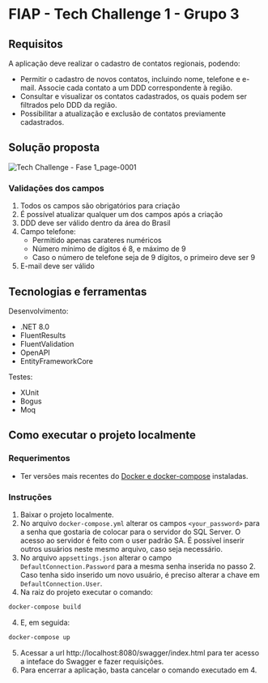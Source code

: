 # FIAP - Tech Challenge 1 - Grupo 3

## Requisitos

A aplicação deve realizar o cadastro de contatos regionais, podendo:

- Permitir o cadastro de novos contatos, incluindo nome, telefone e e-mail. Associe cada contato a um DDD correspondente à região.
- Consultar e visualizar os contatos cadastrados, os quais podem ser filtrados pelo DDD da região.
- Possibilitar a atualização e exclusão de contatos previamente cadastrados.

## Solução proposta

![Tech Challenge - Fase 1_page-0001](https://github.com/NaluFigueira/TechChallenge1Grupo3/assets/24214761/87745589-427d-44e7-a84a-4df1f4e6614c)

### Validações dos campos

1. Todos os campos são obrigatórios para criação
2. É possível atualizar qualquer um dos campos após a criação
3. DDD deve ser válido dentro da área do Brasil
4. Campo telefone:
   - Permitido apenas carateres numéricos
   - Número mínimo de dígitos é 8, e máximo de 9
   - Caso o número de telefone seja de 9 dígitos, o primeiro deve ser 9
5. E-mail deve ser válido

## Tecnologias e ferramentas

Desenvolvimento:

- .NET 8.0
- FluentResults
- FluentValidation
- OpenAPI
- EntityFrameworkCore

Testes:

- XUnit
- Bogus
- Moq

## Como executar o projeto localmente

### Requerimentos

- Ter versões mais recentes do [Docker e docker-compose](https://docs.docker.com/manuals/) instaladas.

### Instruções

1. Baixar o projeto localmente.
2. No arquivo `docker-compose.yml` alterar os campos `<your_password>` para a senha que gostaria de colocar para o servidor do SQL Server. O acesso ao servidor é feito com o user padrão SA. É possível inserir outros usuários neste mesmo arquivo, caso seja necessário.
3. No arquivo `appsettings.json` alterar o campo `DefaultConnection.Password` para a mesma senha inserida no passo 2. Caso tenha sido inserido um novo usuário, é preciso alterar a chave em `DefaultConnection.User`.
4. Na raiz do projeto executar o comando:

```bash
docker-compose build
```

4. E, em seguida:

```bash
docker-compose up
```

5. Acessar a url http://localhost:8080/swagger/index.html para ter acesso a inteface do Swagger e fazer requisições.
6. Para encerrar a aplicação, basta cancelar o comando executado em 4.
